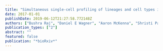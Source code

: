 ```yaml
---
title: "Simultaneous single-cell profiling of lineages and cell types in the vertebrate brain by scGESTALT"
date: 2017-01-01
publishDate: 2019-06-12T21:27:58.772148Z
authors: ["Bushra Raj", "Daniel E Wagner", "Aaron McKenna", "Shristi Pandey", "Allon M Klein", "Jay Shendure", "James A Gagnon", "Alexander F Schier"]
publication_types: ["2"]
abstract: ""
featured: false
publication: "*bioRxiv*"
---
```


